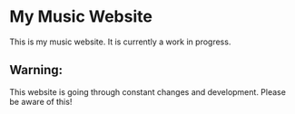 # My Music Website
This is my music website. It is currently a work in progress.

## Warning:
This website is going through constant changes and development. Please be aware of this!
